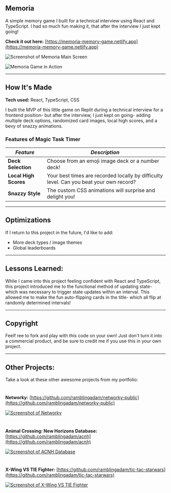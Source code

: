 ## Memoria

A simple memory game I built for a technical interview using React and TypeScript. I had so much fun making it, that after the interview I just kept going!

**Check it out here:** [https://memoria-memory-game.netlify.app](https://memoria-memory-game.netlify.app)

![Screenshot of Memoria Main Screen](https://github.com/ramblingadam/memoria-game/assets/96756923/315a049a-5939-44fe-9029-2a7e3a1920ed)

![Memoria Game in Action](https://github.com/ramblingadam/memoria-game/assets/96756923/3a498fbc-621b-4f81-b02b-a4a5a7922090)

---

## How It's Made
**Tech used:** React, TypeScript, CSS

I built the MVP of this little game on Replit during a technical interview for a frontend position- but after the interview, I just kept on going- adding multiple deck options, randomized card images, local high scores, and a bevy of snazzy animations.

### Features of Magic Task Timer

| *Feature*|*Description*|
|---|---|
| **Deck Selection** | Choose from an emoji image deck or a number deck! |
| **Local High Scores** | Your best times are recorded locally by difficulty level. Can you beat your own record? |
| **Snazzy Style** | The custom CSS animations will surprise and delight you! |

---

## Optimizations

If I return to this project in the future, I'd like to add:
- More deck types / image themes
- Global leaderboards

---

## Lessons Learned:

Whlie I came into this project feeling confident with React and TypeScript, this project introduced me to the functional method of updating state- which was necessary to trigger state updates within an interval. This allowed me to make the fun auto-flipping cards in the title- which all flip at randomly determined intervals!

---

## Copyright

Feelf ree to fork and play with this code on your own! Just don't turn it into a commercial product, and be sure to credit me if you use this in your own project.

---

## Other Projects:
Take a look at these other awesome projects from my portfolio:

#

**Networky:** [https://github.com/ramblingadam/networky-public](https://github.com/ramblingadam/networky-public)

[![Screenshot of Networky](https://user-images.githubusercontent.com/96756923/224582092-c102d165-04b0-447a-ae4b-c45cf10e651f.gif)](https://github.com/ramblingadam/networky-public)

#


#

**Animal Crossing: New Horizons Database:** [https://github.com/ramblingadam/acnh](https://github.com/ramblingadam/acnh)

[![Screenshot of ACNH Database](https://user-images.githubusercontent.com/96756923/170849487-39d5a25f-0ad3-4494-a325-d4502610b54e.gif)](https://github.com/ramblingadam/acnh)

#

**X-Wing VS TIE Fighter:** [https://github.com/ramblingadam/tic-tac-starwars](https://github.com/ramblingadam/tic-tac-starwars)

[![Screenshot of X-Wing VS TIE Fighter](https://user-images.githubusercontent.com/96756923/170849366-e1b8d33b-6236-46f1-8dd9-b38fd2c27380.gif)](https://github.com/ramblingadam/tic-tac-starwars)

#

